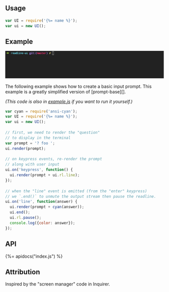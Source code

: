 ## Usage

```js
var UI = require('{%= name %}');
var ui = new UI();
```

## Example

![example](example.gif)

The following example shows how to create a basic input prompt. This example is a greatly simplified version of [prompt-base][]. 

_(This code is also in [example.js](example.js) if you want to run it yourself.)_

```js
var cyan = require('ansi-cyan');
var UI = require('{%= name %}');
var ui = new UI();

// first, we need to render the "question" 
// to display in the terminal
var prompt = '? foo ';
ui.render(prompt);

// on keypress events, re-render the prompt 
// along with user input
ui.on('keypress', function() {
  ui.render(prompt + ui.rl.line);
});

// when the "line" event is emitted (from the "enter" keypress)
// we `.end()` to unmute the output stream then pause the readline. 
ui.on('line', function(answer) {
  ui.render(prompt + cyan(answer));
  ui.end();
  ui.rl.pause();
  console.log({color: answer});
});
```

## API
{%= apidocs("index.js") %}

## Attribution

Inspired by the "screen manager" code in Inquirer.
